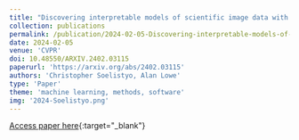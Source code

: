 ```yaml
---
title: "Discovering interpretable models of scientific image data with deep learning"
collection: publications
permalink: /publication/2024-02-05-Discovering-interpretable-models-of-scientific-image-data-with-deep-learning
date: 2024-02-05
venue: 'CVPR'
doi: 10.48550/ARXIV.2402.03115
paperurl: 'https://arxiv.org/abs/2402.03115'
authors: 'Christopher Soelistyo, Alan Lowe'
type: 'Paper'
theme: 'machine learning, methods, software'
img: '2024-Soelistyo.png'
---
```

[Access paper here](https://arxiv.org/abs/2402.03115){:target="_blank"}
